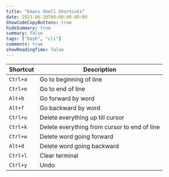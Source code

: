 ```yaml
---
title: "Emacs Shell Shortcuts"
date: 2023-06-20T00:00:00-00:00
ShowCodeCopyButtons: true
hideSummary: true
summary: false
tags: ["bash", "cli"]
comments: true
showReadingTime: false
---
```


| Shortcut | Description |
| --- | --- |  
| `Ctrl+a` | Go to beginning of line | 
| `Ctrl+e` | Go to end of line | 
| `Alt+b` | Go forward by word | 
| `Alt+f` | Go backward by word | 
| `Ctrl+u` | Delete everything up till cursor | 
| `Ctrl+k` | Delete everything from cursor to end of line | 
| `Ctrl+w` | Delete word going forward | 
| `Alt+d` | Delete word going backward | 
| `Ctrl+l` | Clear terminal | 
| `Ctrl+y` | Undo | 